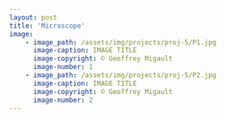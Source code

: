 ```yaml
---
layout: post
title: 'Microscope'
image: 
    - image_path: /assets/img/projects/proj-5/P1.jpg
      image-caption: IMAGE TITLE
      image-copyright: © Geoffrey Migault
      image-number: 1
    - image_path: /assets/img/projects/proj-5/P2.jpg
      image-caption: IMAGE TITLE
      image-copyright: © Geoffrey Migault
      image-number: 2
---
```

